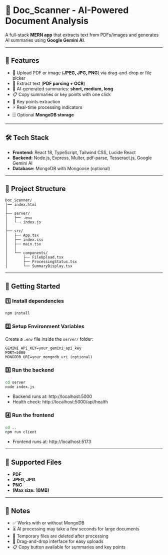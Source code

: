 # 📄 Doc_Scanner - AI-Powered Document Analysis

A full-stack **MERN app** that extracts text from PDFs/images and generates AI summaries using **Google Gemini AI**.

---

## 🔹 Features

- 📂 Upload PDF or image (**JPEG, JPG, PNG**) via drag-and-drop or file picker  
- 📑 Extract text (**PDF parsing + OCR**)  
- 🤖 AI-generated summaries: **short, medium, long**  
- 📋 Copy summaries or key points with one click  
- 🔑 Key points extraction  
- ⚡ Real-time processing indicators  
- 🗄 Optional **MongoDB storage**  

---

## 🛠 Tech Stack

- **Frontend:** React 18, TypeScript, Tailwind CSS, Lucide React  
- **Backend:** Node.js, Express, Multer, pdf-parse, Tesseract.js, Google Gemini AI  
- **Database:** MongoDB with Mongoose (optional)  

---

## 📁 Project Structure

```
Doc_Scanner/
│── index.html
│
├── server/
│   ├── .env
│   └── index.js
│
├── src/
│   ├── App.tsx
│   ├── index.css
│   ├── main.tsx
│   │
│   └── components/
│       ├── FileUpload.tsx
│       ├── ProcessingStatus.tsx
│       └── SummaryDisplay.tsx
```

---

## 🚀 Getting Started

### 1️⃣ Install dependencies

```bash
npm install
```

### 2️⃣ Setup Environment Variables

Create a `.env` file inside the `server/` folder:

```env
GEMINI_API_KEY=your_gemini_api_key
PORT=5000
MONGODB_URI=your_mongodb_uri (optional)
```

### 3️⃣ Run the backend

```bash
cd server
node index.js
```

- Backend runs at: http://localhost:5000
- Health check: http://localhost:5000/api/health

### 4️⃣ Run the frontend

```bash
cd ..
npm run client
```

- Frontend runs at: http://localhost:5173

---

## 📄 Supported Files

- **PDF**
- **JPEG, JPG**
- **PNG**
- **(Max size: 10MB)**

---

## 🔧 Notes

- ✅ Works with or without MongoDB
- ⏳ AI processing may take a few seconds for large documents
- 🧹 Temporary files are deleted after processing
- 🎯 Drag-and-drop interface for easy uploads
- 📋 Copy button available for summaries and key points
